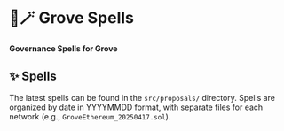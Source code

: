 # 🌳🪄 Grove Spells

**Governance Spells for Grove**

## ✨ Spells

The latest spells can be found in the `src/proposals/` directory. Spells are organized by date in YYYYMMDD format, with separate files for each network (e.g., `GroveEthereum_20250417.sol`).


